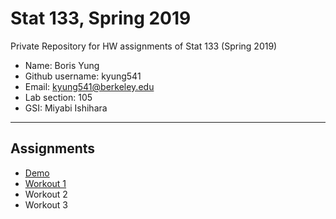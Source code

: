 # Stat 133, Spring 2019

Private Repository for HW assignments of Stat 133 (Spring 2019)

- Name: Boris Yung
- Github username: kyung541
- Email: kyung541@berkeley.edu
- Lab section: 105
- GSI: Miyabi Ishihara

-----

## Assignments

- [Demo](demo)
- [Workout 1](workout1)
- Workout 2
- Workout 3


